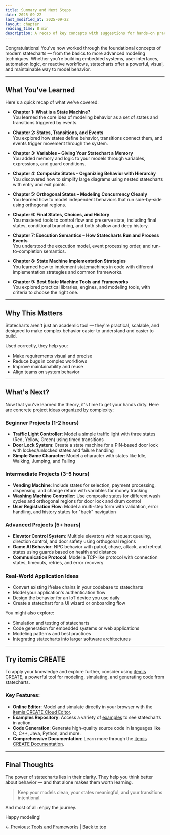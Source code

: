 ```yaml
---
title: Summary and Next Steps
date: 2025-09-22
last_modified_at: 2025-09-22
layout: chapter
reading_time: 8 min
description: A recap of key concepts with suggestions for hands-on practice, tools, and where to go next.
---
```


Congratulations! You've now worked through the foundational concepts of modern statecharts — from the basics to more advanced modeling techniques. Whether you're building embedded systems, user interfaces, automation logic, or reactive workflows, statecharts offer a powerful, visual, and maintainable way to model behavior.

---

## What You've Learned

Here's a quick recap of what we've covered:

- **Chapter 1: What is a State Machine?**  
  You learned the core idea of modeling behavior as a set of states and transitions triggered by events.

- **Chapter 2: States, Transitions, and Events**  
  You explored how states define behavior, transitions connect them, and events trigger movement through the system.

- **Chapter 3: Variables – Giving Your Statechart a Memory**  
  You added memory and logic to your models through variables, expressions, and guard conditions.

- **Chapter 4: Composite States – Organizing Behavior with Hierarchy**  
  You discovered how to simplify large diagrams using nested statecharts with entry and exit points.

- **Chapter 5: Orthogonal States – Modeling Concurrency Cleanly**  
  You learned how to model independent behaviors that run side-by-side using orthogonal regions.

- **Chapter 6: Final States, Choices, and History**  
  You mastered tools to control flow and preserve state, including final states, conditional branching, and both shallow and deep history.

- **Chapter 7: Execution Semantics – How Statecharts Run and Process Events**  
  You understood the execution model, event processing order, and run-to-completion semantics.

- **Chapter 8: State Machine Implementation Strategies**  
  You learned how to implement statemachines in code with different implementation strategies and common frameworks.

- **Chapter 9: Best State Machine Tools and Frameworks**  
  You explored practical libraries, engines, and modeling tools, with criteria to choose the right one.

---

## Why This Matters

Statecharts aren't just an academic tool — they're practical, scalable, and designed to make complex behavior easier to understand and easier to build.

Used correctly, they help you:
- Make requirements visual and precise
- Reduce bugs in complex workflows
- Improve maintainability and reuse
- Align teams on system behavior

---

## What's Next?

Now that you've learned the theory, it's time to get your hands dirty. Here are concrete project ideas organized by complexity:

### Beginner Projects (1-2 hours)
- **Traffic Light Controller**: Model a simple traffic light with three states (Red, Yellow, Green) using timed transitions
- **Door Lock System**: Create a state machine for a PIN-based door lock with locked/unlocked states and failure handling
- **Simple Game Character**: Model a character with states like Idle, Walking, Jumping, and Falling

### Intermediate Projects (3-5 hours)
- **Vending Machine**: Include states for selection, payment processing, dispensing, and change return with variables for money tracking
- **Washing Machine Controller**: Use composite states for different wash cycles and orthogonal regions for door lock and drum control
- **User Registration Flow**: Model a multi-step form with validation, error handling, and history states for "back" navigation

### Advanced Projects (5+ hours)
- **Elevator Control System**: Multiple elevators with request queuing, direction control, and door safety using orthogonal regions
- **Game AI Behavior**: NPC behavior with patrol, chase, attack, and retreat states using guards based on health and distance
- **Communication Protocol**: Model a TCP-like protocol with connection states, timeouts, retries, and error recovery

### Real-World Application Ideas
- Convert existing if/else chains in your codebase to statecharts
- Model your application's authentication flow
- Design the behavior for an IoT device you use daily
- Create a statechart for a UI wizard or onboarding flow

You might also explore:
- Simulation and testing of statecharts
- Code generation for embedded systems or web applications
- Modeling patterns and best practices
- Integrating statecharts into larger software architectures

---

## Try itemis CREATE

To apply your knowledge and explore further, consider using [itemis CREATE](https://create.itemis.io), a powerful tool for modeling, simulating, and generating code from statecharts.

### Key Features:
- **Online Editor**: Model and simulate directly in your browser with the [itemis CREATE Cloud Editor](https://create.itemis.io).
- **Examples Repository**: Access a variety of [examples](https://www.itemis.com/en/products/itemis-create/documentation/examples) to see statecharts in action.
- **Code Generation**: Generate high-quality source code in languages like C, C++, Java, Python, and more.
- **Comprehensive Documentation**: Learn more through the [itemis CREATE Documentation](https://www.itemis.com/en/products/itemis-create/documentation/user-guide).

---

## Final Thoughts

The power of statecharts lies in their clarity. They help you think better about behavior — and that alone makes them worth learning.

> Keep your models clean, your states meaningful, and your transitions intentional.

And most of all: enjoy the journey.

Happy modeling!

[← Previous: Tools and Frameworks](09-tools-and-frameworks.md) | [Back to top](#top)




